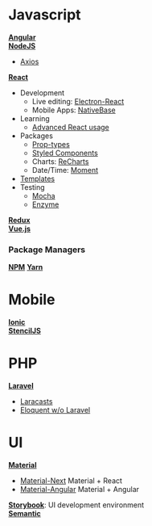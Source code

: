# Javascript 
**[Angular](https://angularjs.org/)**  
**[NodeJS](https://nodejs.org/en/)**
  * [Axios](https://yarnpkg.com/en/package/axios)  

**[React](https://reactjs.org/)**
* Development
  * Live editing: [Electron-React](https://github.com/chentsulin/electron-react-boilerplate)
  * Mobile Apps: [NativeBase](https://nativebase.io/)
* Learning
  * [Advanced React usage](https://courses.totalreact.com/courses/250055/lectures/3897343)
* Packages
  * [Prop-types](https://www.npmjs.com/package/prop-types)
  * [Styled Components](https://www.npmjs.com/package/styled-components)
  * Charts: [ReCharts](http://recharts.org/)
  * Date/Time: [Moment](https://www.npmjs.com/package/react-moment)
* [Templates](https://codesandbox.io/search?refinementList%5Btemplate%5D%5B0%5D=create-react-app)
* Testing
  * [Mocha](https://mochajs.org/)
  * [Enzyme](https://github.com/airbnb/enzyme)  


**[Redux](https://redux.js.org/)**  
**[Vue.js](https://vuejs.org/)**

### Package Managers
**[NPM](https://www.npmjs.com/)**
**[Yarn](https://yarnpkg.com/en/)**

# Mobile
**[Ionic](https://ionicframework.com/)**  
**[StencilJS](https://stenciljs.com)**

# PHP
**[Laravel](https://laravelcode.com/index.php#)**
* [Laracasts](https://laracasts.com/)
* [Eloquent w/o Laravel](https://siipo.la/blog/how-to-use-eloquent-orm-migrations-outside-laravel)

# UI
**[Material](https://www.material-ui.com/#/)**
* [Material-Next](https://material-ui-next.com/) Material + React
* [Material-Angular](https://material.angular.io/) Material + Angular  

**[Storybook](https://storybook.js.org/)**: UI development environment  
**[Semantic](semantic-ui.com)**

